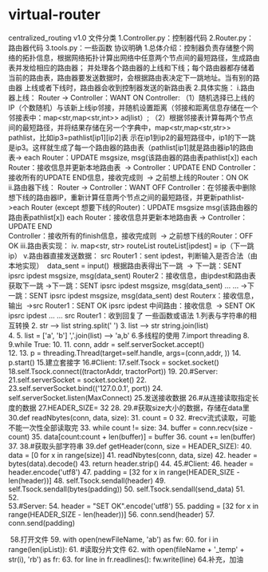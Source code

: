 # virtual-router
centralized_routing
v1.0
文件分类
1.Controller.py：控制器代码
2.Router.py：路由器代码
3.tools.py：一些函数
协议明确
1.总体介绍：控制器负责存储整个网络的拓扑信息，根据网络拓扑计算出网络中任意两个节点间的最短路径，生成路由表并发给相应的路由器；
并处理各个路由器的上线和下线；每个路由器都存储着当前的路由表，路由器要发送数据时，会根据路由表决定下一跳地址。当有别的路由器
上线或者下线时，路由器会收到控制器发送的新路由表
2.具体实施：
i.路由器上线：
Router -> Controller：WANT ON 
Controller: 
（1）随机选择已上线的IP（个数随机）与该新上线ip邻接，并随机设置距离（邻接和距离信息存储在一个邻接表中：map<str,map<str,int>> adjlist）;
	（2）根据邻接表计算每两个节点间的最短路径，并将结果存储在另一个字典中，map<str,map<str,str>> pathlist，比如ip3=pathlist[ip1][ip2]表
  示在ip1到ip2的最短路径中，ip1的下一跳是ip3。这样就生成了每一个路由器的路由表（pathlist[ip1]就是路由器ip1的路由表
​ -> each Router：UPDATE msgsize, msg(该路由器的路由表pathlist[x])
each Router：接收信息并更新本地路由表
​ -> Controller：UPDATE END
Controller：接收所有的UPDATE END信息，接收完成则
​ -> 之前想上线的Router：ON OK     
ii.路由器下线：
Router -> Controller：WANT OFF 
Controller：在邻接表中删除想下线的路由器IP，重新计算任意两个节点之间的最短路径，并更新pathlist
​ ->each Router (except 想要下线的Router)：UPDATE msgsize msg(该路由器的路由表pathlist[x])
each Router：接收信息并更新本地路由表
​ -> Controller：UPDATE END	
Controller：接收所有的finish信息，接收完成则
​ -> 之前想下线的Router：OFF OK
iii.路由表实现：
iv. map<str, str> routeList
	routeList[ipdest] = ip（下一跳ip）
v.路由器直接发送数据：
src Router1：sent ipdest，判断输入是否合法（由本地实现）
​ data_sent = input()
​ 根据路由表得出下一跳
​ -> 下一跳：SENT ipsrc ipdest msgsize, msg(data_sent)
Router2：接收信息，由ipdest和路由表获取下一跳
​ ->下一跳：SENT ipsrc ipdest msgsize, msg(data_sent)
… …
->下一跳：SENT ipsrc ipdest msgsize, msg(data_sent)
dest Routerx：接收信息，输出
​ ->src Router1：SENT OK ipsrc ipdest
中间路由：接收信息
​ -> SENT OK ipsrc ipdest
… …
src Router1：收到回复了
一些函数或语法
1.列表与字符串的相互转换
2.    str --> list  string.split(' ')
3.    list --> str  string.join(list)  
4.
5.    list = ['a', 'b']
    ','.join(list) --> 'a,b'
6.多线程的使用
7.import threading
8.
9.while True:
10.
11.            conn, addr = self.serverSocket.accept()          
12.
13.            p = threading.Thread(target=self.handle, args=(conn,addr, ))
14.
            p.start()
15.建立套接字
16.#Client:
17.self.Tsock = socket.socket()
18.self.Tsock.connect((tractorAddr, tractorPort))
19.
20.#Server:
21.self.serverSocket = socket.socket()
22.
23.self.serverSocket.bind(('127.0.0.1', port))
24.
self.serverSocket.listen(MaxConnect)
25.发送接收数据
26.#从连接读取指定长度的数据
27.HEADER_SIZE= 32
28.
29.#获取size大小的数据，存储在data里
30.def readNbytes(conn, data, size):
31.    count = 0
32.    #recv流式读取，可能不能一次性全部读取完
33.    while count != size:
34.        buffer = conn.recv(size - count)
35.        data[count:count + len(buffer)] = buffer
36.        count += len(buffer)
37.
38.#获取头部字符串
39.def getHeader(conn, size = HEADER_SIZE):
40.    data = [0 for x in range(size)]
41.    readNbytes(conn, data, size)
42.    header = bytes(data).decode()
43.    return header.strip()
44.
45.#Client:
46.        header = header.encode('utf8')
47.        padding = [32 for x in range(HEADER_SIZE - len(header))]
48.        self.Tsock.sendall(header)
49.        self.Tsock.sendall(bytes(padding))
50.        self.Tsock.sendall(send_data)
51.        
52.        
53.#Server:
54.	    header = "SET OK".encode('utf8')
55.        padding = [32 for x in range(HEADER_SIZE - len(header))]
56.        conn.send(header)
57.        conn.send(padding)
        
​
58.打开文件
59.            with open(newFileName, 'ab') as fw:
60.                for i in range(len(ipList)):
61.                    #读取分片文件 
62.                    with open(fileName + '_temp' + str(i), 'rb') as fr:
63.                        for line in fr.readlines():
                            fw.write(line)
​
64.补充，加油
